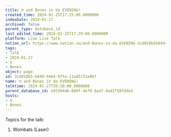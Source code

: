 ```yaml
---
title: π and Bones in da EVENING!
created_time: 2024-01-25T17:25:00.0000000
indexDate: 2024-01-27
archived: false
parent_type: database_id
last_edited_time: 2024-01-25T17:29:00.0000000
platform: Line Live Talk
notion_url: https://www.notion.so/and-Bones-in-da-EVENING-3cd018b5b8494404975a11ad5731e86f
tags:
- Talk
- 2024-01-27
- π
- Bones
object: page
id: 3cd018b5-b849-4404-975a-11ad5731e86f
name: π and Bones in da EVENING!
talktime: 2024-01-27T20:30:00.0000000
parent_database_id: e9339446-880f-4ef0-8ad7-8ad1f507dded
hosts:
- π
- Bones
---
```


Topics for the talk:
1. Wombats (Laser)

























